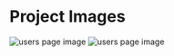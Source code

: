 # Project Images
![users page image](https://pasteboard.co/CVVy1rvL5yIA.jpg)
![users page image](https://pasteboard.co/EwyCAYrO9ZUO.jpg)